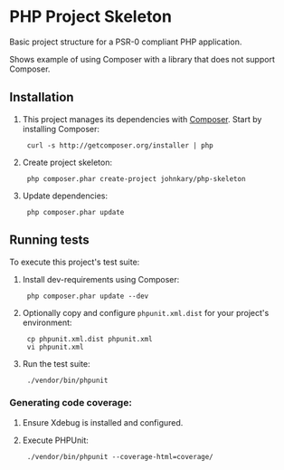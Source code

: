 # PHP Project Skeleton

Basic project structure for a PSR-0 compliant PHP application.

Shows example of using Composer with a library that does not support Composer.

## Installation

1. This project manages its dependencies with [Composer](http://getcomposer.org/).
Start by installing Composer:

        curl -s http://getcomposer.org/installer | php

2. Create project skeleton:

        php composer.phar create-project johnkary/php-skeleton

3. Update dependencies:

        php composer.phar update

## Running tests

To execute this project's test suite:

1. Install dev-requirements using Composer:

        php composer.phar update --dev

2. Optionally copy and configure `phpunit.xml.dist` for your project's
environment:

        cp phpunit.xml.dist phpunit.xml
        vi phpunit.xml

3. Run the test suite:

        ./vendor/bin/phpunit

### Generating code coverage:

1. Ensure Xdebug is installed and configured.
2. Execute PHPUnit:

        ./vendor/bin/phpunit --coverage-html=coverage/

